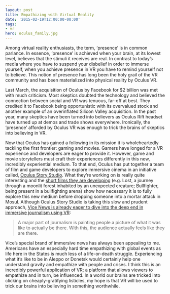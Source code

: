 ```yaml
---
layout: post
title: Empathizing with Virtual Reality
date: '2015-02-19T12:00:00-00:00'
tags:
- vr
hero: oculus_family.jpg
---
```

Among virtual reality enthusiasts, the term, ‘presence’ is in common parlance.  In essence, ‘presence’ is achieved when your brain, at its lowest level, believes that the stimuli it receives are real.  In contrast to today’s media where you have to suspend your disbelief in order to immerse yourself, when you achieve presence in VR you have to remind yourself not to believe.  This notion of presence has long been the holy grail of the VR community and has been materialized into physical reality by Oculus VR.

Last March, the acquisition of Oculus by Facebook for $2 billion was met with much criticism.  Most skeptics doubted the technology and believed the connection between social and VR was tenuous, far-off at best.  They credited it to Facebook being opportunistic with its overvalued stock and another example of an overinflated Silicon Valley acquisition.  In the past year, many skeptics have been turned into believers as Oculus Rift headset have turned up at demos and trade shows everywhere.  Ironically, the ‘presence’ afforded by Oculus VR was enough to trick the brains of skeptics into believing in VR.

Now that Oculus has gained a following in its mission it is wholeheartedly tackling the first frontier: gaming and movies.  Gamers have longed for a VR experience and developers are eager to provide it.  However, game and movie storytellers must craft their experiences differently in this new, incredibly experiential medium.  To that end, Oculus has put together a team of film and game developers to explore immersive cinema in an initiative called, [Oculus Story Studio](https://www.oculus.com/storystudio/).  What they’re working on is really quite interesting and the [short films they are developing](http://www.roadtovr.com/oculus-story-studio-promo-video-reveals-5-vr-short-films-works/) (e.g. Lost, a journey through a moonlit forest inhabited by an unexpected creature; Bullfighter, being present in a bullfighting arena) show how necessary it is to fully explore this new medium before dropping someone into a mortar attack in Mosul.  Although Oculus Story Studio is taking this slow and prudent approach, [Vice News is already eager to dive into the deep end in immersive journalism using VR](http://www.nytimes.com/2015/01/23/business/media/vice-uses-virtual-reality-to-immerse-viewers-in-news.html?_r=0):

>A major part of journalism is painting people a picture of what it was like to actually be there. With this, the audience actually feels like they are there.

Vice’s special brand of immersive news has always been appealing to me.  Americans have an especially hard time empathizing with global events as life here in the States is much less of a life-or-death struggle.  Experiencing what it’s like to be in Aleppo or Donetsk would certainly help one understand gravity and empathize with people and crises.  I think this is an incredibly powerful application of VR; a platform that allows viewers to empathize and in turn, be influenced.  In a world our brains are tricked into clicking on cheaply-gratifying listicles, my hope is that VR will be used to trick our brains into believing in something worthwhile.

